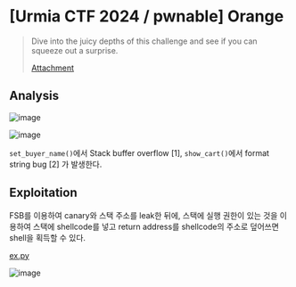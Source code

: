 # [Urmia CTF 2024 / pwnable] Orange

> Dive into the juicy depths of this challenge and see if you can squeeze out a surprise.
>
> [Attachment](./attachment)

## Analysis

![image](https://github.com/user-attachments/assets/9adae22f-ff11-4d1f-8744-d343b8b2608e)

![image](https://github.com/user-attachments/assets/a794f927-ef55-443e-b4ea-5f098f5af13d)

`set_buyer_name()`에서 Stack buffer overflow \[1\], `show_cart()`에서 format string bug \[2\] 가 발생한다.

## Exploitation

FSB를 이용하여 canary와 스택 주소를 leak한 뒤에, 스택에 실행 권한이 있는 것을 이용하여 스택에 shellcode를 넣고 return address를 shellcode의 주소로 덮어쓰면 shell을 획득할 수 있다.

[ex.py](./ex.py)

![image](https://github.com/user-attachments/assets/578f57f5-965f-4843-8eed-121a1791a6bc)
